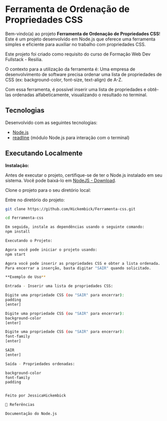 # Ferramenta de Ordenação de Propriedades CSS

Bem-vindo(a) ao projeto **Ferramenta de Ordenação de Propriedades CSS**! Este é um projeto desenvolvido em Node.js que oferece uma ferramenta simples e eficiente para auxiliar no trabalho com propriedades CSS.

Este projeto foi criado como requisito do curso de Formação Web Dev Fullstack - Resilia.

O contexto para a utilização da ferramenta é: Uma empresa de desenvolvimento de software precisa ordenar uma lista de propriedades de CSS (ex: background-color, font-size, text-align) de A-Z.

Com essa ferramenta, é possível inserir uma lista de propriedades e obtê-las ordenadas alfabeticamente, visualizando o resultado no terminal.

## Tecnologias

Desenvolvido com as seguintes tecnologias:

- [Node.js](https://nodejs.org/en/)
- [readline](https://nodejs.org/api/readline.html) (módulo Node.js para interação com o terminal)

## Executando Localmente

**Instalação:**

Antes de executar o projeto, certifique-se de ter o Node.js instalado em seu sistema. Você pode baixá-lo em [NodeJS - Download](https://nodejs.org/pt-br/download).

Clone o projeto para o seu diretório local:


Entre no diretório do projeto:
```bash
git clone https://github.com/Hickembick/Ferramenta-css.git

cd Ferramenta-css

Em seguida, instale as dependências usando o seguinte comando:
npm install

Executando o Projeto:

Agora você pode iniciar o projeto usando:
npm start

Agora você pode inserir as propriedades CSS e obter a lista ordenada. 
Para encerrar a inserção, basta digitar "SAIR" quando solicitado.

**Exemplo de Uso**

Entrada - Inserir uma lista de propriedades CSS:

Digite uma propriedade CSS (ou "SAIR" para encerrar):
padding
[enter]

Digite uma propriedade CSS (ou "SAIR" para encerrar):
background-color
[enter]

Digite uma propriedade CSS (ou "SAIR" para encerrar):
font-family
[enter]

SAIR
[enter]

Saída - Propriedades ordenadas:

background-color
font-family
padding


Feito por JessicaHickembick

📖 Referências

Documentação do Node.js


